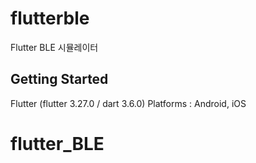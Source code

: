 # flutterble

Flutter BLE 시뮬레이터

## Getting Started
Flutter (flutter 3.27.0 / dart 3.6.0)
Platforms : Android, iOS

# flutter_BLE
